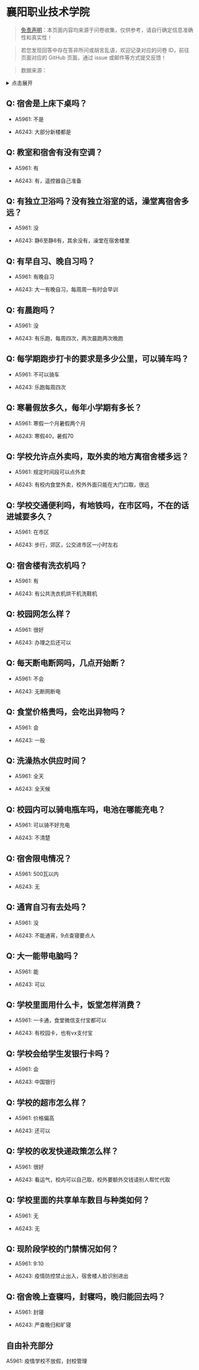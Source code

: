 # 襄阳职业技术学院

> [免责声明](https://colleges.chat/#_3)：本页面内容均来源于问卷收集，仅供参考，请自行确定信息准确性和真实性！

> 若您发现回答中存在答非所问或胡言乱语，欢迎记录对应的问卷 ID，前往页面对应的 GitHub 页面，通过 issue 或邮件等方式提交反馈！

> 数据来源：

<details><summary>点击展开</summary>
<ul>
<li>A5961: 匿名 (2022 年 06 月)</li>
<li>A6243: 匿名 (2022 年 06 月)</li>
</ul>
</details>

## Q: 宿舍是上床下桌吗？

- A5961: 不是

- A6243: 大部分新楼都是

## Q: 教室和宿舍有没有空调？

- A5961: 有

- A6243: 有，遥控器自己准备

## Q: 有独立卫浴吗？没有独立浴室的话，澡堂离宿舍多远？

- A5961: 没

- A6243: 静6至静8有，其余没有，澡堂在宿舍楼里

## Q: 有早自习、晚自习吗？

- A5961: 有晚自习

- A6243: 大一有晚自习，每周周一有时会早训

## Q: 有晨跑吗？

- A5961: 没

- A6243: 有乐跑，每周四次，两次晨跑两次晚跑

## Q: 每学期跑步打卡的要求是多少公里，可以骑车吗？

- A5961: 不可以骑车

- A6243: 乐跑每周四次

## Q: 寒暑假放多久，每年小学期有多长？

- A5961: 寒假一个月暑假两个月

- A6243: 寒假40，暑假70

## Q: 学校允许点外卖吗，取外卖的地方离宿舍楼多远？

- A5961: 规定时间段可以点外卖

- A6243: 有校内食堂外卖，校外外面只能在大门口取，很远

## Q: 学校交通便利吗，有地铁吗，在市区吗，不在的话进城要多久？

- A5961: 在市区

- A6243: 步行，郊区，公交进市区一小时左右

## Q: 宿舍楼有洗衣机吗？

- A5961: 有

- A6243: 有公共洗衣机烘干机洗鞋机

## Q: 校园网怎么样？

- A5961: 很好

- A6243: 办理之后还可以

## Q: 每天断电断网吗，几点开始断？

- A5961: 不会

- A6243: 无断网断电

## Q: 食堂价格贵吗，会吃出异物吗？

- A5961: 会

- A6243: 一般

## Q: 洗澡热水供应时间？

- A5961: 全天

- A6243: 全天候

## Q: 校园内可以骑电瓶车吗，电池在哪能充电？

- A5961: 可以骑不好充电

- A6243: 不清楚

## Q: 宿舍限电情况？

- A5961: 500瓦以内

- A6243: 无

## Q: 通宵自习有去处吗？

- A5961: 没

- A6243: 不能通宵，9点查寝要点人

## Q: 大一能带电脑吗？

- A5961: 能

- A6243: 可以

## Q: 学校里面用什么卡，饭堂怎样消费？

- A5961: 一卡通，食堂微信支付宝都可以

- A6243: 有校园卡，也有vx支付宝

## Q: 学校会给学生发银行卡吗？

- A5961: 会

- A6243: 中国银行

## Q: 学校的超市怎么样？

- A5961: 价格偏高

- A6243: 还可以

## Q: 学校的收发快递政策怎么样？

- A5961: 很好

- A6243: 看运气，校内可以自己取，校外要额外交钱请别人帮忙代取

## Q: 学校里面的共享单车数目与种类如何？

- A5961: 无

- A6243: 无

## Q: 现阶段学校的门禁情况如何？

- A5961: 9:10

- A6243: 疫情防控禁止出入，宿舍楼人脸识别进出

## Q: 宿舍晚上查寝吗，封寝吗，晚归能回去吗？

- A5961: 封寝

- A6243: 严查晚归和旷寝

## 自由补充部分

A5961: 疫情学校不放假，封校管理